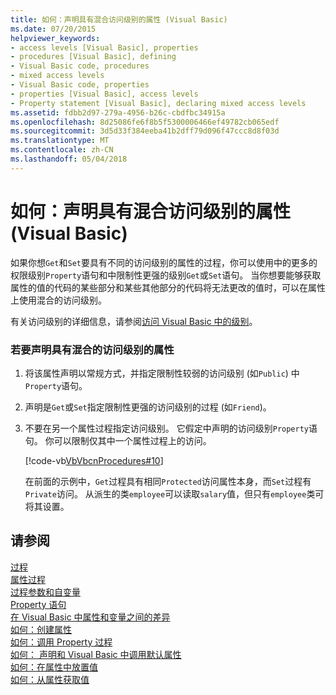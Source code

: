 ```yaml
---
title: 如何：声明具有混合访问级别的属性 (Visual Basic)
ms.date: 07/20/2015
helpviewer_keywords:
- access levels [Visual Basic], properties
- procedures [Visual Basic], defining
- Visual Basic code, procedures
- mixed access levels
- Visual Basic code, properties
- properties [Visual Basic], access levels
- Property statement [Visual Basic], declaring mixed access levels
ms.assetid: fdbb2d97-279a-4956-b26c-cbdfbc34915a
ms.openlocfilehash: 8d25086fe6f8b5f5300006466ef49782cb065edf
ms.sourcegitcommit: 3d5d33f384eeba41b2dff79d096f47ccc8d8f03d
ms.translationtype: MT
ms.contentlocale: zh-CN
ms.lasthandoff: 05/04/2018
---
```

# <a name="how-to-declare-a-property-with-mixed-access-levels-visual-basic"></a>如何：声明具有混合访问级别的属性 (Visual Basic)
如果你想`Get`和`Set`要具有不同的访问级别的属性的过程，你可以使用中的更多的权限级别`Property`语句和中限制性更强的级别`Get`或`Set`语句。 当你想要能够获取属性的值的代码的某些部分和某些其他部分的代码将无法更改的值时，可以在属性上使用混合的访问级别。  
  
 有关访问级别的详细信息，请参阅[访问 Visual Basic 中的级别](../../../../visual-basic/programming-guide/language-features/declared-elements/access-levels.md)。  
  
### <a name="to-declare-a-property-with-mixed-access-levels"></a>若要声明具有混合的访问级别的属性  
  
1.  将该属性声明以常规方式，并指定限制性较弱的访问级别 (如`Public`) 中`Property`语句。  
  
2.  声明是`Get`或`Set`指定限制性更强的访问级别的过程 (如`Friend`)。  
  
3.  不要在另一个属性过程指定访问级别。 它假定中声明的访问级别`Property`语句。 你可以限制仅其中一个属性过程上的访问。  
  
     [!code-vb[VbVbcnProcedures#10](./codesnippet/VisualBasic/how-to-declare-a-property-with-mixed-access-levels_1.vb)]  
  
     在前面的示例中，`Get`过程具有相同`Protected`访问属性本身，而`Set`过程有`Private`访问。 从派生的类`employee`可以读取`salary`值，但只有`employee`类可将其设置。  
  
## <a name="see-also"></a>请参阅  
 [过程](./index.md)  
 [属性过程](./property-procedures.md)  
 [过程参数和自变量](./procedure-parameters-and-arguments.md)  
 [Property 语句](../../../../visual-basic/language-reference/statements/property-statement.md)  
 [在 Visual Basic 中属性和变量之间的差异](./differences-between-properties-and-variables.md)  
 [如何：创建属性](./how-to-create-a-property.md)  
 [如何：调用 Property 过程](./how-to-call-a-property-procedure.md)  
 [如何： 声明和 Visual Basic 中调用默认属性](./how-to-declare-and-call-a-default-property.md)  
 [如何：在属性中放置值](./how-to-put-a-value-in-a-property.md)  
 [如何：从属性获取值](./how-to-get-a-value-from-a-property.md)
